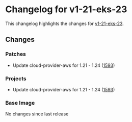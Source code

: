 # Changelog for v1-21-eks-23

This changelog highlights the changes for [v1-21-eks-23](https://github.com/aws/eks-distro/tree/v1-21-eks-23).

## Changes

### Patches
* Update cloud-provider-aws for 1.21 - 1.24 ([1593](https://github.com/aws/eks-distro/pull/1593))

### Projects
* Update cloud-provider-aws for 1.21 - 1.24 ([1593](https://github.com/aws/eks-distro/pull/1593))

### Base Image
No changes since last release

